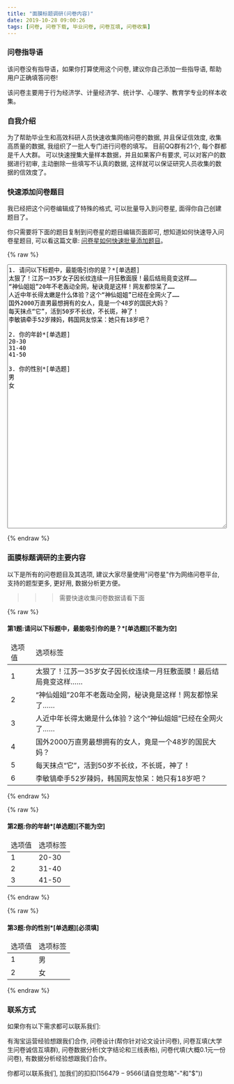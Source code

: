 ```yaml
---
title: "面膜标题调研(问卷内容)"
date: 2019-10-28 09:00:26
tags: [问卷, 问卷下载, 毕业问卷, 问卷互填, 问卷收集]
---
```


### 问卷指导语

该问卷没有指导语，如果你打算使用这个问卷, 建议你自己添加一些指导语, 帮助用户正确填答问卷!

该问卷主要用于行为经济学、计量经济学、统计学、心理学、教育学专业的样本收集。

<!-- more -->


### 自我介绍

为了帮助毕业生和高效科研人员快速收集网络问卷的数据, 并且保证信效度, 收集高质量的数据, 我组织了一批人专门进行问卷的填写。
目前QQ群有21个, 每个群都是千人大群。 可以快速搜集大量样本数据，并且如果客户有要求, 可以对客户的数据进行初审, 
主动删除一些填写不认真的数据, 这样就可以保证研究人员收集的数据的信效度了。



### 快速添加问卷题目

我已经把这个问卷编辑成了特殊的格式, 可以批量导入到问卷星, 面得你自己创建题目了。

你只需要将下面的题目复制到问卷星的题目编辑页面即可, 想知道如何快速导入问卷星题目, 可以看这篇文章: [问卷星如何快速批量添加题目](https://mlln.cn/2019/06/01/%E9%97%AE%E5%8D%B7%E6%98%9F%E5%A6%82%E4%BD%95%E5%BF%AB%E9%80%9F%E6%B7%BB%E5%8A%A0%E6%89%B9%E9%87%8F%E9%A2%98%E7%9B%AE/index.html)。

{% raw %}
<textarea rows="40" style="width: 100%;">1. 请问以下标题中，最能吸引你的是？*[单选题]
太狠了！江苏一35岁女子因长纹连续一月狂敷面膜！最后结局竟变这样……
“神仙姐姐”20年不老轰动全网，秘诀竟是这样！网友都惊呆了……
人近中年长得太嫩是什么体验？这个“神仙姐姐”已经在全网火了……
国外2000万直男最想拥有的女人，竟是一个48岁的国民大妈？
每天抹点“它”，活到50岁不长纹，不长斑，神了！
李敏镐牵手52岁辣妈，韩国网友惊呆：她只有18岁吧？

2. 你的年龄*[单选题]
20-30
31-40
41-50

3. 你的性别*[单选题]
男
女</textarea>
{% endraw %}

### 面膜标题调研的主要内容

以下是所有的问卷题目及其选项, 建议大家尽量使用"问卷星"作为网络问卷平台, 支持的题型更多, 更好用, 数据分析更方便。

>>> 需要快速收集问卷数据请看下面


{% raw %}
<div class="qitem">
<h4>第1题:请问以下标题中，最能吸引你的是？*[单选题][不能为空]</h4>

<table class="table">
<thead>
<tr><td>选项值</td><td>选项标签</td></tr>
</thead>
<tbody>
<tr><td>1</td><td>太狠了！江苏一35岁女子因长纹连续一月狂敷面膜！最后结局竟变这样……</td></tr>
<tr><td>2</td><td>“神仙姐姐”20年不老轰动全网，秘诀竟是这样！网友都惊呆了……</td></tr>
<tr><td>3</td><td>人近中年长得太嫩是什么体验？这个“神仙姐姐”已经在全网火了……</td></tr>
<tr><td>4</td><td>国外2000万直男最想拥有的女人，竟是一个48岁的国民大妈？</td></tr>
<tr><td>5</td><td>每天抹点“它”，活到50岁不长纹，不长斑，神了！</td></tr>
<tr><td>6</td><td>李敏镐牵手52岁辣妈，韩国网友惊呆：她只有18岁吧？</td></tr>
</tbody>
</table>

</div>
{% endraw %}


{% raw %}
<div class="qitem">
<h4>第2题:你的年龄*[单选题][不能为空]</h4>

<table class="table">
<thead>
<tr><td>选项值</td><td>选项标签</td></tr>
</thead>
<tbody>
<tr><td>1</td><td>20-30</td></tr>
<tr><td>2</td><td>31-40</td></tr>
<tr><td>3</td><td>41-50</td></tr>
</tbody>
</table>

</div>
{% endraw %}


{% raw %}
<div class="qitem">
<h4>第3题:你的性别*[单选题][必须填]</h4>

<table class="table">
<thead>
<tr><td>选项值</td><td>选项标签</td></tr>
</thead>
<tbody>
<tr><td>1</td><td>男</td></tr>
<tr><td>2</td><td>女</td></tr>
</tbody>
</table>

</div>
{% endraw %}



<!-- ---
title: 心理教育医学的问卷免费下载
date: 2019-05-23 08:59:15
tags: [问卷星, 问卷网, 问卷下载, 问卷互填, 问卷设计, 问卷模板, 毕业问卷, 问卷数据分析, 问卷代填, ]
--- -->

### 联系方式
 
如果你有以下需求都可以联系我们:

有淘宝运营经验想跟我们合作, 问卷设计(帮你针对论文设计问卷), 问卷互填(大学生问卷诚信互填群), 问卷数据分析(文字结论和三线表格), 问卷代填(大概0.1元一份问卷), 有数据分析经验想跟我们合作。

你都可以联系我们, 加我们的扣扣($156479-9566$(请自觉忽略"-"和"$"))
